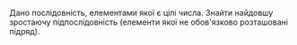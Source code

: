 Дано послідовність, елементами якої є цілі числа. Знайти найдовшу зростаючу підпослідовність (елементи якої не обов'язково розташовані підряд).
